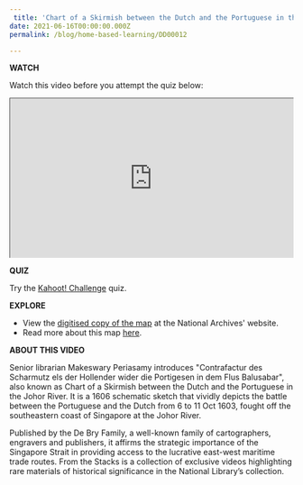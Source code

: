```yaml
---
 title: 'Chart of a Skirmish between the Dutch and the Portuguese in the Johor River'
date: 2021-06-16T00:00:00.000Z
permalink: /blog/home-based-learning/DD00012

---
```




**WATCH**

Watch this video before you attempt the quiz below: 

<style>.embed-container { position: relative; padding-bottom: 56.25%; height: 0; overflow: hidden; max-width: 100%; } .embed-container iframe, .embed-container object, .embed-container embed { position: absolute; top: 0; left: 0; width: 100%; height: 100%; }</style><div class='embed-container'>
<iframe src="https://nlb.ap.panopto.com/Panopto/Pages/Embed.aspx?id=a335e084-0038-4d00-9050-ad2c00b01b27&autoplay=false&offerviewer=false&showtitle=true&showbrand=true&start=0&interactivity=all" height="405" width="720" style="border: 1px solid #464646;" allowfullscreen allow="autoplay"></iframe></div>



**QUIZ**

Try the [Kahoot! Challenge](https://kahoot.it/challenge/005109997) quiz. 



**EXPLORE**

- View the [digitised copy of the map](https://www.nas.gov.sg/archivesonline/maps_building_plans/record-details/1745190b-1fcc-11ea-a1ea-001a4a5ba61b) at the National Archives' website.
- Read more about this map [here](https://www.raremaps.com/gallery/detail/34470/contrafactur-des-scharmutz-els-der-hollender-wider-die-porti-de-bry).



**ABOUT THIS VIDEO**

Senior librarian Makeswary Periasamy introduces "Contrafactur des Scharmutz els der Hollender wider die Portigesen in dem Flus Balusabar", also known as Chart of a Skirmish between the Dutch and the Portuguese in the Johor River. It is a 1606 schematic sketch that vividly depicts the battle between the Portuguese and the Dutch from 6 to 11 Oct 1603, fought off the southeastern coast of Singapore at the Johor River. 

Published by the De Bry Family, a well-known family of cartographers, engravers and publishers, it affirms the strategic importance of the Singapore Strait in providing access to the lucrative east-west maritime trade routes. From the Stacks is a collection of exclusive videos highlighting rare materials of historical significance in the National Library’s collection.




